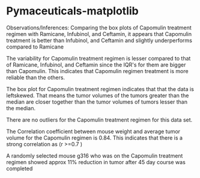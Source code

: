 # Pymaceuticals-matplotlib

Observations/Inferences:
Comparing the box plots of Capomulin treatment regimen with Ramicane, Infubinol, and Ceftamin, it appears that Capomulin treatment is better than Infubinol, and Ceftamin and slightly underperforms compared to Ramicane

The variability for Capomulin treatment regimen is lesser compared to that of Ramicane, Infubinol, and Ceftamin since the IQR's for them are bigger than Capomulin. This indicates that Capomulin regimen treatment is more reliable than the others.

The box plot for Capomulin treatment regimen indicates that that the data is leftskewed. That means the tumor volumes of the tumors greater than the median are closer together than the tumor volumes of tumors lesser than the median.

There are no outliers for the Capomulin treatment regimen for this data set.

The Correlation coefficient between mouse weight and average tumor volume for the Capomulin regimen is 0.84. This indicates that there is a strong correlation as (r >=0.7 )

A randomly selected mouse g316 who was on the Capomulin treatment regimen showed approx 11% reduction in tumor after 45 day course was completed

